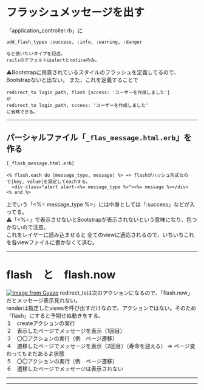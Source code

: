 # フラッシュメッセージを出す
「application_controller.rb」に
~~~
add_flash_types :success, :info, :warning, :danger

など使いたいタイプを記述。
railsのデフォルトはalertとnoticeのみ。
~~~
⚠️Bootstrapに用意されているスタイルのフラッシュを定義してるので、Bootstrapないと出ない。
また、これを定義することで
~~~
redirect_to login_path, flash {sccess: 'ユーザーを作成しました'}
が
redirect_to login_path, sccess: 'ユーザーを作成しました'
に省略できる。
~~~
***

## パーシャルファイル「`_flas_message.html.erb`」を作る
~~~
[_flash_message.html.erb]

<% flash.each do |message_type, message| %> => flashがハッシュ形式なので|key, value|を設定してeachする。
  <div class="alert alert-<%= message_type %>"><%= message %></div>
<% end %>
~~~
上でいう「<%= message_type %>」には中身としては「:success」などが入ってる。    
⚠️「<%=」で表示させないとBootstrapが表示されないという意味になり、色つかないので注意。    
これをレイヤーに読み込ませると
全てのviewに適応されるので、いちいちこれを各viewファイルに書かなくて済む。
***

# flash　と　flash.now
[![Image from Gyazo](https://i.gyazo.com/535c54e1ad12164a8e02edd1b3b92bdc.png)](https://gyazo.com/535c54e1ad12164a8e02edd1b3b92bdc)
redirect_toは次のアクションになるので、「flash.now」だとメッセージ表示見れない。    
renderは指定したviewsを呼び出すだけなので、アクションではない。そのため「flash」にすると予期せぬ動きをする。    
１　createアクションの実行    
２　表示したページでメッセージを表示（1回目）   
３　〇〇アクションの実行（例　ページ遷移）   
４　遷移したページでメッセージを表示（2回目）（寿命を迎える）  => ページ変わってもまだあるよ状態     
５　〇〇アクションの実行（例　ページ遷移）     
６　遷移したページでメッセージは表示されない    
***












***
